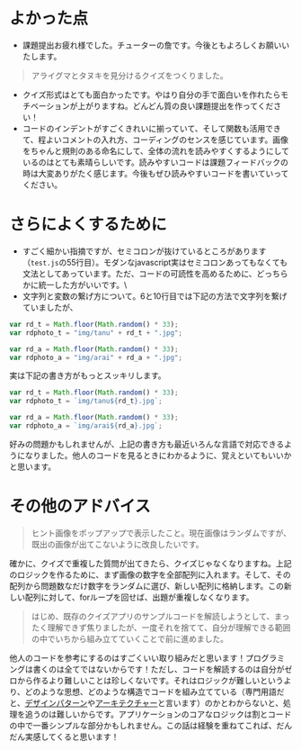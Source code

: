 # よかった点
- 課題提出お疲れ様でした。チューターの詹です。今後ともよろしくお願いいたします。
> アライグマとタヌキを見分けるクイズをつくりました。
- クイズ形式はとても面白かったです。やはり自分の手で面白いを作れたらモチベーションが上がりますね。どんどん質の良い課題提出を作ってください！
- コードのインデントがすごくきれいに揃っていて、そして関数も活用できて、程よいコメントの入れ方、コーディングのセンスを感じています。画像をちゃんと規則のある命名にして、全体の流れを読みやすくするようにしているのはとても素晴らしいです。読みやすいコードは課題フィードバックの時は大変ありがたく感じます。今後もぜひ読みやすいコードを書いていってください。

# さらによくするために
- すごく細かい指摘ですが、セミコロンが抜けているところがあります（`test.js`の55行目）。モダンなjavascript実はセミコロンあってもなくても文法としてあっています。ただ、コードの可読性を高めるために、どっちらかに統一した方がいいです。\
- 文字列と変数の繋げ方について。6と10行目では下記の方法で文字列を繋げていましたが、

```js
var rd_t = Math.floor(Math.random() * 33);
var rdphoto_t = "img/tanu" + rd_t + ".jpg";

var rd_a = Math.floor(Math.random() * 33);
var rdphoto_a = "img/arai" + rd_a + ".jpg";
```
実は下記の書き方がもっとスッキリします。
```js
var rd_t = Math.floor(Math.random() * 33);
var rdphoto_t = `img/tanu${rd_t}.jpg`;

var rd_a = Math.floor(Math.random() * 33);
var rdphoto_a = `img/arai${rd_a}.jpg`;
```
好みの問題かもしれませんが、上記の書き方も最近いろんな言語で対応できるようになりました。他人のコードを見るときにわかるように、覚えといてもいいかと思います。

# その他のアドバイス
> ヒント画像をポップアップで表示したこと。現在画像はランダムですが、既出の画像が出てこないように改良したいです。

確かに、クイズで重複した質問が出てきたら、クイズじゃなくなりますね。上記のロジックを作るために、まず画像の数字を全部配列に入れます。そして、その配列から問題数なだけ数字をランダムに選び、新しい配列に格納します。この新しい配列に対して、forループを回せば、出題が重複しなくなります。

> はじめ、既存のクイズアプリのサンプルコードを解読しようとして、まったく理解できず焦りましたが、一度それを捨てて、自分が理解できる範囲の中でいちから組み立てていくことで前に進めました。

他人のコードを参考にするのはすごくいい取り組みだと思います！プログラミングは書くのは全てではないからです！ただし、コードを解読するのは自分がゼロから作るより難しいことは珍しくないです。それはロジックが難しいというより、どのような思想、どのような構造でコードを組み立てている（専門用語だと、[デザインパターン](https://techacademy.jp/magazine/9195)や[アーキテクチャー](https://biz.trans-suite.jp/8540)と言います）のかとわからないと、処理を追うのは難しいからです。アプリケーションのコアなロジックは割とコードの中で一番シンプルな部分かもしれません。この話は経験を重ねてこれば、だんだん実感してくると思います！
